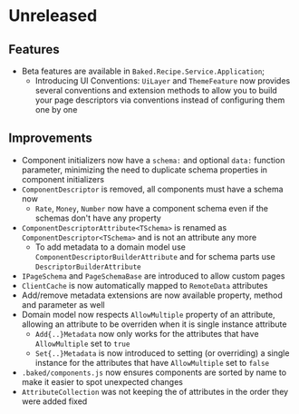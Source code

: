 # Unreleased

## Features

- Beta features are available in `Baked.Recipe.Service.Application`;
  - Introducing UI Conventions: `UiLayer` and `ThemeFeature` now provides
    several conventions and extension methods to allow you to build your page
    descriptors via conventions instead of configuring them one by one

## Improvements

- Component initializers now have a `schema:` and optional `data:` function
  parameter, minimizing the need to duplicate schema properties in component
  initializers
- `ComponentDescriptor` is removed, all components must have a schema now
  - `Rate`, `Money`, `Number` now have a component schema even if the schemas
    don't have any property
- `ComponentDescriptorAttribute<TSchema>` is renamed as
  `ComponentDescriptor<TSchema>` and is not an attribute any more
  - To add metadata to a domain model use `ComponentDescriptorBuilderAttribute`
    and for schema parts use `DescriptorBuilderAttribute`
- `IPageSchema` and `PageSchemaBase` are introduced to allow custom pages
- `ClientCache` is now automatically mapped to `RemoteData` attributes
- Add/remove metadata extensions are now available property, method and
  parameter as well
- Domain model now respects `AllowMultiple` property of an attribute, allowing
  an attribute to be overriden when it is single instance attribute
  - `Add{..}Metadata` now only works for the attributes that have
    `AllowMultiple` set to `true`
  - `Set{..}Metadata` is now introduced to setting (or overriding) a single
    instance for the attributes that have `AllowMultiple` set to `false`
- `.baked/components.js` now ensures components are sorted by name to make it
  easier to spot unexpected changes
- `AttributeCollection` was not keeping the of attributes in the order they were
  added fixed
